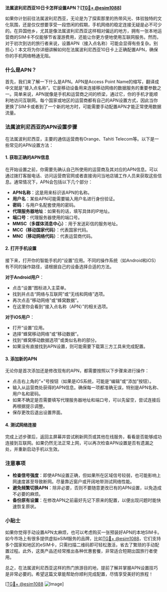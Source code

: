 **法属波利尼西亚10日卡怎样设置APN？[[TG💪+ @esim1088](https://t.me/s/esim1088)]**

如果你计划前往法属波利尼西亚，无论是为了探索那里的热带风光、体验独特的文化氛围，还是仅仅想要享受一段悠闲的假期，手机网络的稳定连接无疑是必不可少的。在异国他乡，尤其是像法属波利尼西亚这样相对偏远的地方，拥有一张本地运营商的SIM卡不仅能够节省漫游费用，还能让你更方便地使用互联网服务。然而，对于初次到访的旅行者来说，设置APN（接入点名称）可能会显得有些复杂。别担心！本文将为你详细讲解如何在法属波利尼西亚10日卡上正确配置APN，确保你的手机网络畅通无阻。

### 什么是APN？

首先，我们来了解一下什么是APN。APN是Access Point Name的缩写，翻译成中文就是“接入点名称”。它是移动设备用来连接移动网络的数据服务的重要参数之一。简单来说，APN就像是手机和运营商之间的桥梁，通过它，你的手机才能顺利地访问互联网。每个国家或地区的运营商都有自己的APN设置方式，因此当你更换了SIM卡或者到了一个新的地方时，可能需要手动配置APN才能正常使用数据流量。

### 法属波利尼西亚的APN设置步骤

在法属波利尼西亚，主要的通信运营商有Orange、Tahiti Telecom等。以下是一些常见的APN设置方法：

#### 1. 获取正确的APN信息
在开始设置之前，你需要先确认自己所使用的运营商及其对应的APN信息。可以通过拨打客服电话、访问运营商官网或者直接询问当地店铺工作人员来获取这些信息。通常情况下，APN会包括以下几个部分：
- **APN名称**：这是用来标识该APN的名称。
- **用户名**：某些APN可能需要输入用户名进行身份验证。
- **密码**：与用户名配套使用的密码。
- **代理服务器地址**：如果有的话，填写具体的IP地址。
- **端口号**：代理服务器使用的端口号。
- **MMSC（多媒体消息中心）**：用于发送彩信的服务地址。
- **MCC（移动国家代码）**：代表国家代码。
- **MNC（移动网络代码）**：代表运营商代码。

#### 2. 打开手机设置
接下来，打开你的智能手机的“设置”应用。不同的操作系统（如Android和iOS）有不同的操作路径，请根据自己的设备选择合适的方法。

**对于Android用户**：
- 点击“设置”图标进入主菜单。
- 找到并点击“网络与互联网”或“无线和网络”选项。
- 再次点击“移动网络”或“蜂窝数据”。
- 在这里你会看到“接入点名称（APN）”的相关选项。

**对于iOS用户**：
- 打开“设置”应用。
- 选择“蜂窝移动网络”或“移动数据”。
- 找到“蜂窝移动数据选项”或类似名称的部分。
- 如果没有直接找到APN设置，则可能需要下载第三方工具来完成配置。

#### 3. 添加新的APN
无论你是首次添加还是修改现有的APN，都需要按照以下步骤来进行操作：

- 点击右上角的“+”号按钮（如果是iOS系统，可能是“编辑”或“添加”按钮）。
- 输入从运营商处获得的APN信息。确保每一项都准确无误，特别是APN名称、用户名和密码。
- 如果不确定是否需要填写代理服务器地址和端口号，可以先留空，尝试连接后再根据提示调整。
- 保存更改后退出设置界面。

#### 4. 测试网络连接
完成上述步骤后，返回主屏幕并尝试刷新网页或其他在线服务，看看是否能够成功连接到互联网。如果仍然无法正常上网，可以再次检查APN设置是否有遗漏之处，并重新启动手机以生效。

### 注意事项

- **检查信号强度**：即使APN设置正确，但如果所在区域信号较弱，也可能影响上网速度甚至导致断网。尽量靠近窗户或开阔地带测试网络性能。
- **避免频繁切换APN**：除非必要，否则不要随意更改已有的APN设置，以免造成不必要的麻烦。
- **备份原有设置**：在修改APN之前最好先记下原来的配置，以便出现问题时能快速恢复原状。

### 小贴士

如果你觉得手动设置APN太麻烦，也可以考虑购买一张预装好APN的本地SIM卡。如今市场上有很多提供虚拟eSIM服务的品牌，比如[TG💪+ @esim1088](https://t.me/s/esim1088)，它们支持多个国家和地区的eSIM卡，只需扫描二维码即可轻松激活，省去了繁琐的手动配置过程。此外，这类产品还经常推出各种优惠套餐，非常适合短期出国旅行者使用。

总之，在法属波利尼西亚这样的热门旅游目的地，提前了解并掌握APN设置技巧是非常必要的。希望这篇文章能帮助你顺利完成配置，尽情享受美好的旅程！

[[TG💪+ @esim1088](https://t.me/s/esim1088) ![Image](https://i.postimg.cc/4NQfJmqS/Snipaste-2025-05-13-00-14-12.png)]
